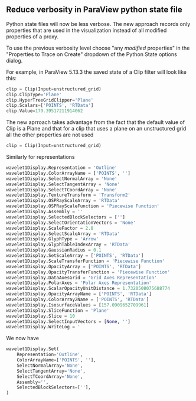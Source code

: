 ## Reduce verbosity in ParaView python state file


Python state files will now be less verbose. The new approach records only
properties that are used in the visualization instead of all modified
properties of a proxy.

To use the previous verbosity level choose "any *modified* properties" in the
"Properties to Trace on Create" dropdown of the Python State options dialog.


For example, in ParaView 5.13.3 the saved state of a
Clip filter will look like this:

```python
clip = Clip(Input=unstructured_grid)
clip.ClipType='Plane'
clip.HyperTreeGridClipper='Plane'
clip.Scalars=['POINTS', 'RTData']
clip.Value=170.39517211914062
```

The new aprroach takes advantage from the fact that the default value of Clip
is a Plane and that for a clip that uses a plane on an unstructured grid all
the other properties are not used

```python
clip = Clip(Input=unstructured_grid)
```

Similarly for representations
```python
wavelet1Display.Representation = 'Outline'
wavelet1Display.ColorArrayName = ['POINTS', '']
wavelet1Display.SelectNormalArray = 'None'
wavelet1Display.SelectTangentArray = 'None'
wavelet1Display.SelectTCoordArray = 'None'
wavelet1Display.TextureTransform = 'Transform2'
wavelet1Display.OSPRayScaleArray = 'RTData'
wavelet1Display.OSPRayScaleFunction = 'Piecewise Function'
wavelet1Display.Assembly = ''
wavelet1Display.SelectedBlockSelectors = ['']
wavelet1Display.SelectOrientationVectors = 'None'
wavelet1Display.ScaleFactor = 2.0
wavelet1Display.SelectScaleArray = 'RTData'
wavelet1Display.GlyphType = 'Arrow'
wavelet1Display.GlyphTableIndexArray = 'RTData'
wavelet1Display.GaussianRadius = 0.1
wavelet1Display.SetScaleArray = ['POINTS', 'RTData']
wavelet1Display.ScaleTransferFunction = 'Piecewise Function'
wavelet1Display.OpacityArray = ['POINTS', 'RTData']
wavelet1Display.OpacityTransferFunction = 'Piecewise Function'
wavelet1Display.DataAxesGrid = 'Grid Axes Representation'
wavelet1Display.PolarAxes = 'Polar Axes Representation'
wavelet1Display.ScalarOpacityUnitDistance = 1.7320508075688774
wavelet1Display.OpacityArrayName = ['POINTS', 'RTData']
wavelet1Display.ColorArray2Name = ['POINTS', 'RTData']
wavelet1Display.IsosurfaceValues = [157.0909652709961]
wavelet1Display.SliceFunction = 'Plane'
wavelet1Display.Slice = 10
wavelet1Display.SelectInputVectors = [None, '']
wavelet1Display.WriteLog = '
```

We now have

```python
wavelet1Display.Set(
    Representation='Outline',
    ColorArrayName=['POINTS', ''],
    SelectNormalArray='None',
    SelectTangentArray='None',
    SelectTCoordArray='None',
    Assembly='',
    SelectedBlockSelectors=[''],
)
```
